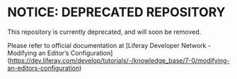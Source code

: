 # NOTICE: DEPRECATED REPOSITORY

This repository is currently deprecated, and will soon be removed.

Please refer to official documentation at
[Liferay Developer Network - Modifying an Editor’s Configuration] (https://dev.liferay.com/develop/tutorials/-/knowledge_base/7-0/modifying-an-editors-configuration)